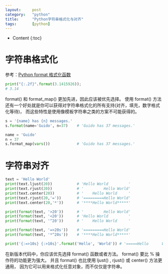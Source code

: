 ```yaml
---
layout:		post
category:	"python"
title:		"Python字符串格式化与对齐"
tags:		[python]
---
```

- Content
{:toc}

# 字符串格式化
参考：[Python format 格式化函数](http://www.runoob.com/python/att-string-format.html)
```python
print("{:.2f}".format(3.1415926));
# 3.14
```

format() 和 format_map() 更加先进，因此应该被优先选择。 使用 format() 方法还有一个好处就是你可以获得对字符串格式化的所有支持(对齐，填充，数字格式化等待)， 而这些特性是使用像模板字符串之类的方案不可能获得的。
```python
s = '{name} has {n} messages.'
s.format(name='Guido', n=37)    # 'Guido has 37 messages.'

name = 'Guido'
n = 37
s.format_map(vars())            # 'Guido has 37 messages.'
```

# 字符串对齐
```python
text = 'Hello World'
print(text.ljust(20))           # 'Hello World         '
print(text.rjust(20))           # '         Hello World'
print(text.center(20))          # '    Hello World     '
print(text.rjust(20,'='))       # '=========Hello World'
print(text.center(20,'*'))      # '****Hello World*****'

print(format(text, '>20'))      # '         Hello World'
print(format(text, '<20'))      # 'Hello World         '
print(format(text, '^20'))      # '    Hello World     '

print(format(text, '=>20s'))    # '=========Hello World'
print(format(text, '*^20s'))    # '****Hello World*****'

print('{:=>10s} {:>10s}'.format('Hello', 'World')) # '=====Hello      World'
```

在新版本代码中，你应该优先选择 format() 函数或者方法。 format() 要比 % 操作符的功能更为强大。 并且 format() 也比使用 ljust() , rjust() 或 center() 方法更通用， 因为它可以用来格式化任意对象，而不仅仅是字符串。
